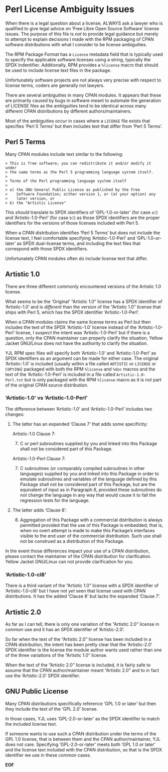 Perl License Ambiguity Issues
=============================

When there is a legal question about a license, ALWAYS ask a lawyer who is
qualified to give legal advice on ‘Free Libre Open Source Software’ license
issues. The purpose of this file is *not* to provide legal guidance but merely
to attempt to explain decisions I made with the RPM packaging of CPAN software
distributions with what I consider to be license ambiguities.

The RPM Package Format has a `License` metadata field that is typically used
to specify the applicable software licenses using a string, typically the
SPDX Indentifier. Additionally, RPM provides a `%license` macro that should be
used to include license text files in the package.

Unfortunately software projects are not always very precise with respect to
license terms, coders are generally not lawyers.

There are several ambiguities in many CPAN modules. It appears that these are
primarily caused by bugs in software meant to automate the generation of LICENSE
files as the ambiguities tend to be identical across many different CPAN
distributions by different authors/maintainers.

Most of the ambiguities occur in cases where a `LICENSE` file exists that
specifies ‘Perl 5 Terms’ but then includes text that differ from ‘Perl 5 Terms’.


Perl 5 Terms
------------

Many CPAN modules include text similar to the following:

    > This is free software; you can redistribute it and/or modify it under
    > the same terms as the Perl 5 programming language system itself.
    > 
    > Terms of the Perl programming language system itself
    > 
    > a) the GNU General Public License as published by the Free
    >    Software Foundation; either version 1, or (at your option) any
    >    later version, or
    > b) the "Artistic License"

This *should* translate to SPDX identifiers of ‘GPL-1.0-or-later’ (for case
`a)`) and ‘Artistic-1.0-Perl’ (for case `b)`) as those SPDX identifiers are
the proper identifiers for the versions of those licenses included with Perl 5.

When a CPAN distribution identifies ‘Perl 5 Terms’ but does not include the
license text, I feel comfortable specifying ‘Artistic-1.0-Perl’ and
‘GPL-1.0-or-later’ as SPDX dual-license terms, and including the text files
that correspond with those SPDX identifiers.

Unfortunately CPAN modules often do include license text that differ.


Artistic 1.0
------------

There are three different commonly encountered versions of the Artistic 1.0
license.

What seems to be the ‘Original’ “Artistic 1.0” license has a SPDX identifier of
‘Artistic-1.0’ and is *different* than the version of the “Artistic 1.0”
license that ships with Perl 5, which has the SPDX identifier
‘Artistic-1.0-Perl’.

When a CPAN modules claims the same license terms as Perl but then includes the
text of the SPDX ‘Artistic-1.0’ license instead of the ‘Artistic-1.0-Perl’
license, I *suspect* the intent was ‘Artistic-1.0-Perl’ but if there is a
question, only the CPAN maintainer can properly clarify the situation, Yellow
Jacket GNU/Linux does not have the authority to clarify the situation.

YJL RPM spec files will specify both ‘Artistic-1.0’ and ‘Artistic-1.0-Perl’ as
SPDX identifiers as an argument can be made for either case. The original
‘Artistic-1.0’ is included (usually within a file called `ARTISTIC` or
`LICENSE` or `COPYING`) packaged with both the RPM `%license` and `%doc` macros
and the text of the ‘Artistic-1.0-Perl’ is included in a file called
`Artistic-1.0-Perl.txt` but is only packaged with the RPM `%license` macro as
it is not part of the original CPAN source distribution.

### ‘Artistic-1.0’ vs ‘Artistic-1.0-Perl’

The difference between ‘Artistic-1.0’ and ‘Artistic-1.0-Perl’ includes two
changes:

1. The latter has an expanded ‘Clause 7’ that adds some specificity:

    Artistic-1.0 Clause 7:

    7. C or perl subroutines supplied by you and linked into this Package shall
       not be considered part of this Package.

    Artistic-1.0-Perl Clause 7:

    7. C subroutines (or comparably compiled subroutines in other languages)
       supplied by you and linked into this Package in order to emulate
       subroutines and variables of the language defined by this Package shall
       not be considered part of this Package, but are the equivalent of input
       as in Paragraph 6, provided these subroutines do not change the language
       in any way that would cause it to fail the regression tests for the
       language.

2. The latter adds ‘Clause 8’:

    8. Aggregation of this Package with a commercial distribution is always
       permitted provided that the use of this Package is embedded; that is,
       when no overt attempt is made to make this Package’s interfaces visible
       to the end user of the commercial distribution. Such use shall not be
       construed as a distribution of this Package. 

In the event those differences impact your use of a CPAN distribution, please
contact the maintainer of the CPAN distribution for clarification. Yellow Jacket
GNU/Linux can not provide clarification for you.

### ‘Artistic-1.0-cl8’

There is a third variant of the “Artistic 1.0” license with a SPDX identifier of
‘Artistic-1.0-cl8’ but I have not *yet* seen that license used with CPAN
distributions. It has the added ‘Clause 8’ but lacks the expanded ‘Clause 7’.


Artistic 2.0
------------

As far as I can tell, there is only one variation of the “Artistic 2.0” license
in common use and it has an SPDX identifier of ‘Artistic-2.0’.

So far when the text of the “Artistic 2.0” license has been included in a CPAN
distribution, the intent has been pretty clear that the ‘Artistic-2.0’ SPDX
identifier is the license the module author wants used rather than one of the
three variations of the “Artistic 1.0” license.

When the text of the “Artistic 2.0” license is included, it is fairly safe to
assume that the CPAN author/maintainer meant “Artistic 2.0” and to in fact use
the ‘Artistic-2.0’ SPDX identifier.


GNU Public License
------------------

Many CPAN distributions specifically reference ‘GPL 1.0 or later’ but then they
include the text of the ‘GPL 2.0’ license.

In those cases, YJL uses ‘GPL-2.0-or-later’ as the SPDX identifier to match the
included license text.

If someone wants to use such a CPAN distribution under the terms of the GPL 1.0
license, that is between them and the CPAN author/maintainer, YJL does not care.
Specifying ‘GPL-2.0-or-later’ meets both ‘GPL 1.0 or later’ and the license text
included with the CPAN distribution, so that is the SPDX identifier we use in
these common cases.


__EOF__
